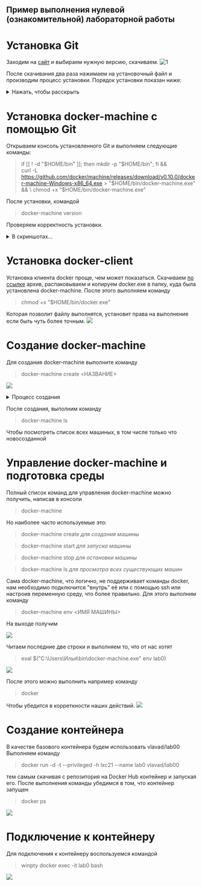 
## Пример выполнения нулевой (ознакомительной) лабораторной работы 


# Установка Git
Заходим на [сайт](https://git-scm.com/download/win) и выбираем нужную версию, скачиваем.
![1](/images/1.png)

После скачивания два раза нажимаем на установочный файл и производим процесс установки.
Порядок установки показан ниже:

  <details>
    <summary>Нажать, чтобы расскрыть</summary><p>
<!-- alternative placement of p shown above -->

![](/images/2.png)![](/images/3.png)![](/images/4.png)![](/images/5.png)![](/images/6.png)![](/images/7.png)![](/images/8.png)![](/images/9.png)![](/images/10.png)![](/images/11.png)![](/images/12.png)

  </p>
  </details>

# Установка docker-machine с помощью Git

Открываем консоль установленного Git и выполняем следующие команды:
>if [[ ! -d "$HOME/bin" ]]; then mkdir -p "$HOME/bin"; fi && \
  curl -L https://github.com/docker/machine/releases/download/v0.10.0/docker-machine-Windows-x86_64.exe > "$HOME/bin/docker-machine.exe" && \
  chmod +x "$HOME/bin/docker-machine.exe" 
  
После установки, командой
> docker-machine version

Проверяем корректность установки.
[](/images/13.png)
  <details>
    <summary>В скриншотах...</summary><p>
<!-- alternative placement of p shown above -->

![](/images/13.png)![](/images/14.png)![](/images/15.png)![](/images/16.png)

  </p>
  </details>
  
  
# Установка docker-client

Установка клиента docker проще, чем может показаться. Скачиваем [по ссылке](https://get.docker.com/builds/Windows/x86_64/docker-17.04.0-ce.zip) архив, распаковываем и копируем docker.exe в папку, куда была установлена docker-machine.
После этого выполняем команду
> chmod +x "$HOME/bin/docker.exe"

Которая позволит файлу выполнятся, установит права на выполнение если быть чуть более точным.
![](/images/17.png)


# Создание docker-machine

Для создания docker-machine выполните команду

> docker-machine create <НАЗВАНИЕ>

![](/images/18.png)

  <details>
    <summary>Процесс создания</summary><p>
<!-- alternative placement of p shown above -->

![](/images/19.png)![](/images/20.png)

  </p>
  </details>
  
  После создания, выполним команду
  
  > docker-machine ls
  
  Чтобы посмотреть список всех машиных, в том числе только что новосозданной
  
  [](/images/21.png)
  
  
# Управление docker-machine и подготовка среды

Полный список команд для управления docker-machine можно получить, написав в консоли

> docker-machine

Но наиболее часто используемые это:

>docker-machine create
*для создания машины*

>docker-machine start
*для запуска машины*

>docker-machine stop
*для остановки машины*

>docker-machine ls
*для просмотра всех существующих машин*

Сама docker-machine, что логично, не поддерживает команды docker, нам необходимо подключится "внутрь" её или с помощью ssh или настроив переменную среду, что более правильно. Для этого выполним команду

>  docker-machine env <ИМЯ МАШИНЫ>

На выходе получим

![](/images/22.png)

Читаем последние две строки и выполняем то, что от нас хотят

> eval $("C:\Users\Илья\bin\docker-machine.exe" env lab0)

![](/images/23.png)

После этого можно выполнить например команду

>docker

Чтобы убедится в корреткности наших действий.
![](/images/24.png)

# Создание контейнера

В качестве базового контейнера будем использовать vlavad/lab00
Выполняем команду
> docker run -d -t --privileged -h lxc21 --name lab0 vlavad/lab00

тем самым скачивая с репозитория на Docker Hub контейнер и запуская его.
После выполнения команды убедимся в том, что контейнер запущен
> docker ps

![](/images/25.png)

# Подключение к контейнеру

Для подключения к контейнеру воспользуемся командой
> winpty docker exec -it lab0 bash

![](/images/26.png)
